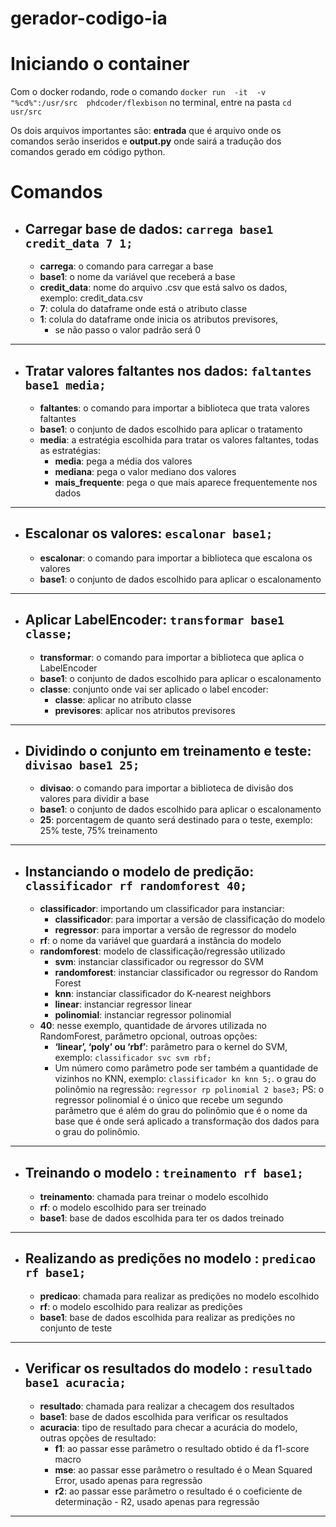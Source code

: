 # gerador-codigo-ia

# Iniciando o container
Com o docker rodando, rode o comando ```docker run  -it  -v "%cd%":/usr/src  phdcoder/flexbison``` no terminal, entre na pasta ```cd usr/src```

Os dois arquivos importantes são: **entrada** que é arquivo onde os comandos serão inseridos e **output.py** onde sairá a tradução dos comandos gerado em código python.

# Comandos

- ## Carregar base de dados:  ```carrega base1 credit_data 7 1;```
     -  **carrega**: o comando para carregar a base
     -  **base1**: o nome da variável que receberá a base
     -  **credit_data**: nome do arquivo .csv que está salvo os dados, exemplo: credit_data.csv
     -  **7**: colula do dataframe onde está o atributo classe
     -  **1**: colula do dataframe onde inicia os atributos previsores, 
         - se não passo o valor padrão será 0

---
- ## Tratar valores faltantes nos dados: ```faltantes base1 media;```
     -  **faltantes**: o comando para importar a biblioteca que trata valores faltantes
     -  **base1**: o conjunto de dados escolhido para aplicar o tratamento
     -  **media**: a estratégia escolhida para tratar os valores faltantes, todas as estratégias:
         - **media**: pega a média dos valores 
         - **mediana**: pega o valor mediano dos valores
         - **mais_frequente**: pega o que mais aparece frequentemente nos dados

----
- ## Escalonar os valores: ```escalonar base1;```
     -  **escalonar**: o comando para importar a biblioteca que escalona os valores
     -  **base1**: o conjunto de dados escolhido para aplicar o escalonamento

----
- ## Aplicar LabelEncoder: ```transformar base1 classe;```
     -  **transformar**: o comando para importar a biblioteca que aplica o LabelEncoder
     -  **base1**: o conjunto de dados escolhido para aplicar o escalonamento
     -  **classe**: conjunto onde vai ser aplicado o label encoder:
         - **classe**: aplicar no atributo classe
         - **previsores**: aplicar nos atributos previsores

----
- ## Dividindo o conjunto em treinamento e teste: ```divisao base1 25;```
     -  **divisao**: o comando para importar a biblioteca de divisão dos valores para dividir a base
     -  **base1**: o conjunto de dados escolhido para aplicar o escalonamento
     -  **25**: porcentagem de quanto será destinado para o teste, exemplo: 25% teste, 75% treinamento

----

- ## Instanciando o modelo de predição: ```classificador rf randomforest 40;```
     -  **classificador**: importando um classificador para instanciar:
         - **classificador**: para importar a versão de classificação do modelo
         - **regressor**: para importar a versão de regressor do modelo
     -  **rf**: o nome da variável que guardará a instância do modelo
     -  **randomforest**: modelo de classificação/regressão utilizado
         - **svm**: instanciar classificador ou regressor do SVM
         - **randomforest**: instanciar classificador ou regressor do Random Forest
         - **knn**: instanciar classificador do K-nearest neighbors
         - **linear**: instanciar regressor linear
         - **polinomial**: instanciar regressor polinomial
     -  **40**: nesse exemplo, quantidade de árvores utilizada no RandomForest, parâmetro opcional, outroas opções:
        - **‘linear’, ‘poly’ ou ‘rbf’**: parâmetro para o kernel do SVM, exemplo: ```classificador svc svm rbf;```
         - Um número como parâmetro pode ser também a quantidade de vizinhos no KNN, exemplo: ```classificador kn knn 5;```. o grau do polinômio na regressão: ```regressor rp polinomial 2 base3;``` PS: o regressor polinomial é o único que recebe um segundo parâmetro que é além do grau do polinômio que é o nome da base que é onde será aplicado a transformação dos dados para o grau do polinômio.

----

- ## Treinando o modelo : ```treinamento rf base1;```
     -  **treinamento**: chamada para treinar o modelo escolhido
     -  **rf**: o modelo escolhido para ser treinado
     -  **base1**: base de dados escolhida para ter os dados treinado

----

- ## Realizando as predições no modelo : ```predicao rf base1;```
     -  **predicao**: chamada para realizar as predições no modelo escolhido
     -  **rf**: o modelo escolhido para realizar as predições
     -  **base1**: base de dados escolhida para realizar as predições no conjunto de teste

----

- ## Verificar os resultados do modelo : ```resultado base1 acuracia;```
     -  **resultado**: chamada para realizar a checagem dos resultados
     -  **base1**: base de dados escolhida para verificar os resultados
     -  **acuracia**: tipo de resultado para checar a acurácia do modelo, outras opções de resultado:
         - **f1**: ao passar esse parâmetro o resultado obtido é da f1-score macro
         - **mse**: ao passar esse parâmetro o resultado é o Mean Squared Error, usado apenas para regressão
         - **r2**: ao passar esse parâmetro o resultado é o coeficiente de determinação - R2, usado apenas para regressão

----

